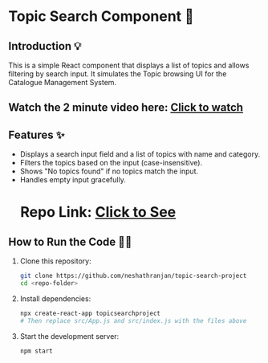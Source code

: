 # Topic Search Component 🚀

## Introduction 💡
This is a simple React component that displays a list of topics and allows filtering by search input. It simulates the Topic browsing UI for the Catalogue Management System.
## Watch the 2 minute video here: [Click to watch](https://youtu.be/2sVuapjIOIw)
## Features ✨
- Displays a search input field and a list of topics with name and category.
- Filters the topics based on the input (case-insensitive).
- Shows "No topics found" if no topics match the input.
- Handles empty input gracefully.
  # Repo Link: [Click to See](https://github.com/neshathranjan/topic-search-project)

## How to Run the Code 🏃‍♂️
1. Clone this repository:
   ```bash
   git clone https://github.com/neshathranjan/topic-search-project
   cd <repo-folder>
2. Install dependencies:
    ```bash
    npx create-react-app topicsearchproject
    # Then replace src/App.js and src/index.js with the files above 
3. Start the development server:
    ```bash
    npm start


